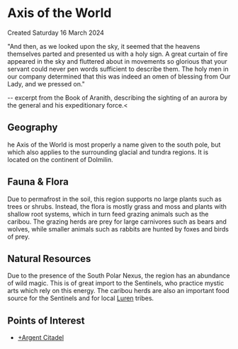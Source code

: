 # Axis of the World
Created Saturday 16 March 2024

"And then, as we looked upon the sky, it seemed that the heavens themselves parted and presented us with a holy sign. A great curtain of fire appeared in the sky and fluttered about in movements so glorious that your servant could never pen words sufficient to describe them. The holy men in our company determined that this was indeed an omen of blessing from Our Lady, and we pressed on."

-- excerpt from the Book of Aranith, describing the sighting of an aurora by the general and his expeditionary force.<

Geography
---------
he Axis of the World is most properly a name given to the south pole, but which also applies to the surrounding glacial and tundra regions. It is located on the continent of Dolmilin.

Fauna & Flora
-------------

Due to permafrost in the soil, this region supports no large plants such as trees or shrubs. Instead, the flora is mostly grass and moss and plants with shallow root systems, which in turn feed grazing animals such as the caribou. The grazing herds are prey for large carnivores such as bears and wolves, while smaller animals such as rabbits are hunted by foxes and birds of prey.

Natural Resources
-----------------

Due to the presence of the South Polar Nexus, the region has an abundance of wild magic. This is of great import to the Sentinels, who practice mystic arts which rely on this energy.   The caribou herds are also an important food source for the Sentinels and for local  [Luren](../../Species/Hominids/Luren.md) tribes.

Points of Interest
------------------

* [+Argent Citadel](./Axis_of_the_World/Argent_Citadel.md)


